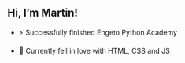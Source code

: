 <h2>Hi, I’m Martin!</h2>

- ⚡ Successfully finished Engeto Python Academy

- 🌱 Currently fell in love with HTML, CSS and JS

